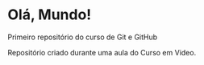 # Olá, Mundo!
 Primeiro repositório do curso de Git e GitHub

 Repositório criado durante uma aula do Curso em Video.
